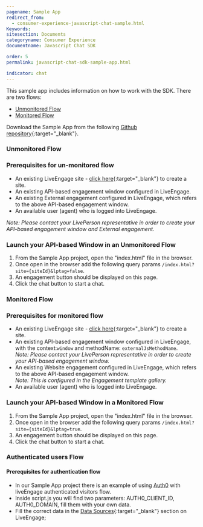 ```yaml
---
pagename: Sample App
redirect_from:
  - consumer-experience-javascript-chat-sample.html
Keywords:
sitesection: Documents
categoryname: Consumer Experience
documentname: Javascript Chat SDK

order: 5
permalink: javascript-chat-sdk-sample-app.html

indicator: chat
---
```


This sample app includes information on how to work with the SDK. There are two flows:

- [Unmonitored Flow](#unmonitored-flow)
- [Monitored Flow](#monitored-flow)

Download the Sample App from the following [Github repository](https://github.com/LivePersonInc/chat-js-sdk-sample-app){:target="_blank"}.

### Unmonitored Flow

###  Prerequisites for un-monitored flow

- An existing LiveEngage site - [click here](https://register.liveperson.com/){:target="_blank"} to create a site.      
- An existing API-based engagement window configured in LiveEngage.
- An existing External engagement configured in LiveEngage, which refers to the above API-based engagement window. 
- An available user (agent) who is logged into LiveEngage.

*Note: Please contact your LivePerson representative in order to create your API-based engagement window and External engagement.*

###  Launch your API-based Window in an Unmonitored Flow

1. From the Sample App project, open the "index.html" file in the browser.
2. Once open in the browser add the following query params `/index.html?site={siteId}&lptag=false`. 
3. An engagement button should be displayed on this page.
4. Click the chat button to start a chat.

### Monitored Flow

###  Prerequisites for monitored flow

- An existing LiveEngage site - [click here](https://register.liveperson.com/){:target="_blank"} to create a site.
- An existing API-based engagement window configured in LiveEngage, with the context:`window` and methodName: `externalJsMethodName`. <br> *Note: Please contact your LivePerson representative in order to create your API-based engagement window.*
- An existing Website engagement configured in LiveEngage, which refers to the above API-based engagement window.  <br> *Note: This is configured in the Engagement template gallery.*
- An available user (agent) who is logged into LiveEngage.

###  Launch your API-based Window in a Monitored Flow

1. From the Sample App project, open the "index.html" file in the browser.
2. Once open in the browser add the following query params `/index.html?site={siteId}&lptag=true`. 
3. An engagement button should be displayed on this page.
4. Click the chat button to start a chat.


### Authenticated users Flow

####  Prerequisites for authentication flow

- In our Sample App project there is an example of using [Auth0](https://auth0.com/) with liveEngage authenticated visitors flow.
- Inside script.js you will find two parameters: AUTH0_CLIENT_ID, AUTH0_DOMAIN, fill them with your own data.
- Fill the correct data in the [Data Sources](/guides-authentication-configuration.html){:target="_blank"} section on LiveEngage;
